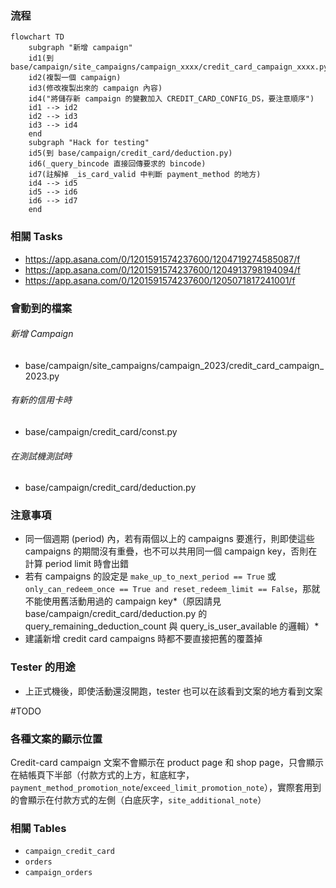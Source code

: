 ### 流程

```mermaid
flowchart TD
    subgraph "新增 campaign"
    id1(到 base/campaign/site_campaigns/campaign_xxxx/credit_card_campaign_xxxx.py)
    id2(複製一個 campaign)
    id3(修改複製出來的 campaign 內容)
    id4("將儲存新 campaign 的變數加入 CREDIT_CARD_CONFIG_DS，要注意順序")
    id1 --> id2
    id2 --> id3
    id3 --> id4
    end
    subgraph "Hack for testing"
    id5(到 base/campaign/credit_card/deduction.py)
    id6(_query_bincode 直接回傳要求的 bincode)
    id7(註解掉 _is_card_valid 中判斷 payment_method 的地方)
    id4 --> id5
    id5 --> id6
    id6 --> id7
    end
```

### 相關 Tasks

- https://app.asana.com/0/1201591574237600/1204719274585087/f
- https://app.asana.com/0/1201591574237600/1204913798194094/f
- https://app.asana.com/0/1201591574237600/1205071817241001/f

### 會動到的檔案

###### 新增 Campaign

- base/campaign/site_campaigns/campaign_2023/credit_card_campaign_2023.py

###### 有新的信用卡時

- base/campaign/credit_card/const.py

###### 在測試機測試時

- base/campaign/credit_card/deduction.py

### 注意事項

- 同一個週期 (period) 內，若有兩個以上的 campaigns 要進行，則即使這些 campaigns 的期間沒有重疊，也不可以共用同一個 campaign key，否則在計算 period limit 時會出錯
- 若有 campaigns 的設定是 `make_up_to_next_period == True` 或 `only_can_redeem_once == True and reset_redeem_limit == False`，那就不能使用舊活動用過的 campaign key*（原因請見 base/campaign/credit_card/deduction.py 的 query_remaining_deduction_count 與 query_is_user_available 的邏輯）*
- 建議新增 credit card campaigns 時都不要直接把舊的覆蓋掉

### Tester 的用途

- 上正式機後，即使活動還沒開跑，tester 也可以在該看到文案的地方看到文案

#TODO 

### 各種文案的顯示位置

Credit-card campaign 文案不會顯示在 product page 和 shop page，只會顯示在結帳頁下半部（付款方式的上方，紅底紅字，`payment_method_promotion_note`/`exceed_limit_promotion_note`），實際套用到的會顯示在付款方式的左側（白底灰字，`site_additional_note`）

### 相關 Tables

- `campaign_credit_card`
- `orders`
- `campaign_orders`
